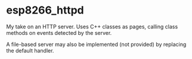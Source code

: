 # esp8266_httpd

My take on an HTTP server. Uses C++ classes as pages, calling class methods
on events detected by the server.

A file-based server may also be implemented (not provided) by replacing the
default handler.
